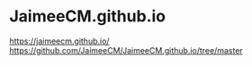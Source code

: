 # JaimeeCM.github.io

https://jaimeecm.github.io/
https://github.com/JaimeeCM/JaimeeCM.github.io/tree/master
